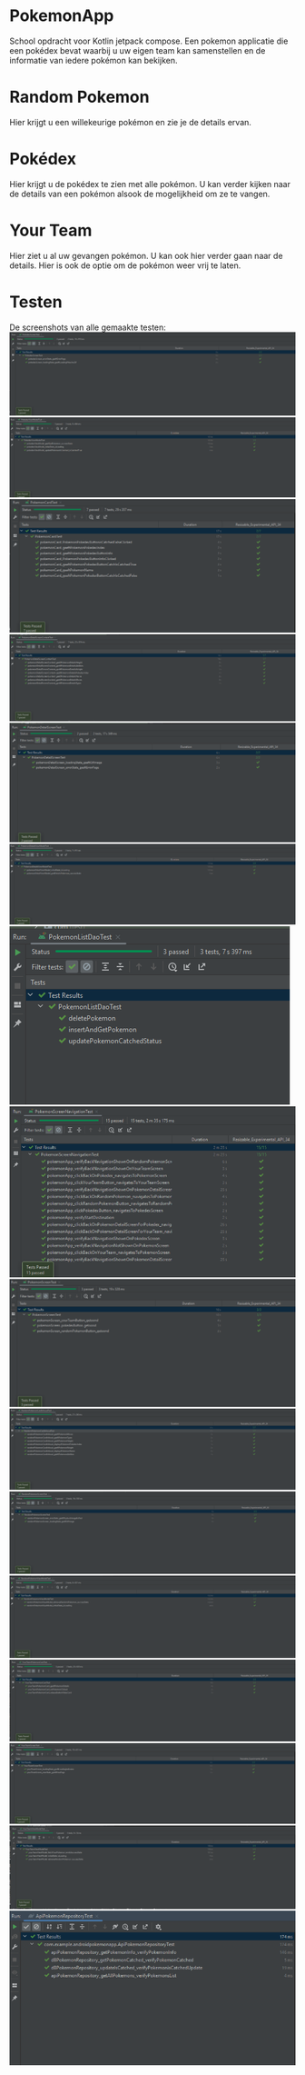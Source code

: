 # PokemonApp
School opdracht voor Kotlin jetpack compose. 
Een pokemon applicatie die een pokédex bevat waarbij u uw eigen team kan samenstellen en de informatie van iedere pokémon kan bekijken.

# Random Pokemon
Hier krijgt u een willekeurige pokémon en zie je de details ervan.

# Pokédex
Hier krijgt u de pokédex te zien met alle pokémon. U kan verder kijken naar de details van een pokémon alsook de mogelijkheid om ze te vangen.

# Your Team
Hier ziet u al uw gevangen pokémon. U kan ook hier verder gaan naar de details. Hier is ook de optie om de pokémon weer vrij te laten.

# Testen
De screenshots van alle gemaakte testen:
![PokedexScreenTest](/app/src/screenshotTesten/PokedexScreenTest.png)
![PokedexViewModelTest](/app/src/screenshotTesten/PokedexViewModelTest.png)
![PokemonCardTest](/app/src/screenshotTesten/PokemonCardTest.png)
![PokemonDetailScreenContentTest](/app/src/screenshotTesten/PokemonDetailScreenContentTest.png)
![PokmeonDetailScreen](/app/src/screenshotTesten/PokemonDetailScreenTest.png)
![PokemonDetialsViewModelTest](/app/src/screenshotTesten/PokemonDetailsViewModelTest.png)
![PokemonListDaoTest](/app/src/screenshotTesten/PokemonListDaoTest.png)
![PokemonScreenNavigationTest](/app/src/screenshotTesten/PokemonScreenNavigationTest.png)
![PokemonScreenTest](/app/src/screenshotTesten/PokemonScreenTest.png)
![RandomPokemonCardInhoudTest](/app/src/screenshotTesten/RandomPokemonCardInhoudTest.png)
![RandomPokemonScreenTest](/app/src/screenshotTesten/RandomPokemonScreenTest.png)
![RandomPokeonViewModelTest](/app/src/screenshotTesten/RandomPokemonViewModelTest.png)
![YourTeamPokemonCardTest](/app/src/screenshotTesten/YourTeamPokemonCardTest.png)
![YourTeamScreenTest](/app/src/screenshotTesten/YourTeamScreenTest.png)
![YourTeamViewModelTest](/app/src/screenshotTesten/YourTeamViewModelTest.png)
![ApiPokemonRepositoryTest](/app/src/screenshotTesten/ApiPokemonRepositoryTest.png)

